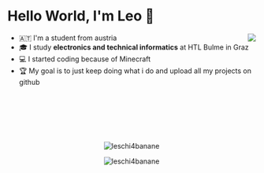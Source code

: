 <h1>Hello World, I'm <b>Leo 👋</b></h1>

<div>
  <img width="px" align="right" src="https://upload.wikimedia.org/wikipedia/commons/3/3f/Totally_not_a_Rickroll_QR_code.png" />

  <ul>
    <li>🇦🇹 I'm a student from austria</li>
    <li>🎓 I study <b>electronics and technical informatics</b> at HTL Bulme in Graz</li>
    <li>💻 I started coding because of Minecraft</li>
    <li>🏆 My goal is to just keep doing what i do and upload all my projects on github</li>
  </ul>
</div>
</br>
</br>
</br>
</br>
</br>

<p align="center"> <img src="https://github-readme-stats.vercel.app/api?username=leschi4banane&show_icons=true&theme=onedark&border_color=3d3d3d&include_all_commits=true&hide_title=true&disable_animations=true" alt="leschi4banane"/></p>

<p align="center"> <img src="https://github-readme-stats.vercel.app/api/top-langs/?username=leschi4banane&layout=compact&theme=onedark&border_color=3d3d3d&disable_animations=true" alt="leschi4banane"/></p>


